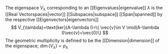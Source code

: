 The eigenspace $V_{\lambda}$ corresponding to an [[Eigenvalues|eigenvalue]] $\lambda$ is the [[Real Vectorspaces|vector]] [[Subspaces|subspace]] [[Span|spanned]] by the respective [[Eigenvectors|eigenvectors]] 
$$
V_{\lambda}=\text{ker}(A-\lambda I)=\{ \vec{v}\in  V \mid(A-\lambda I)\vec{v}=\vec{0}\}
$$
The geometric multiplicity is defined to be the [[Dimension|dimension]] of the eigenspace; $\dim(V_{\lambda})=p_{\lambda}$